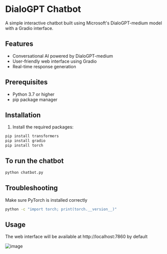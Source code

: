 # DialoGPT Chatbot

A simple interactive chatbot built using Microsoft's DialoGPT-medium model with a Gradio interface.

## Features
- Conversational AI powered by DialoGPT-medium
- User-friendly web interface using Gradio
- Real-time response generation

## Prerequisites
- Python 3.7 or higher
- pip package manager

## Installation

1. Install the required packages:
```bash
pip install transformers
pip install gradio
pip install torch
```
## To run the chatbot
```bash
python chatbot.py
```
## Troubleshooting
Make sure PyTorch is installed correctly
```bash
python -c "import torch; print(torch.__version__)"
```
## Usage
The web interface will be available at http://localhost:7860 by default

![image](https://github.com/user-attachments/assets/24404f4c-0b0e-4cb0-a10c-c369ab6a0d33)

